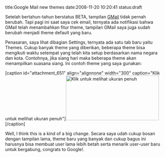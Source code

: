 title:Google Mail new themes
date:2008-11-20 10:20:41
status:draft

Setelah bertahun-tahun berstatus BETA, tampilan <a href="http://mail.google.com">GMail</a> tidak pernah berubah. Tapi pagi ini saat saya cek email, ternyata ada notifikasi bahwa GMail telah menambahkan fitur theme, tampilan GMail saya juga sudah berubah menjadi theme default yang baru.

Penasaran, saya lihat dibagian Settings, ternyata ada satu tab baru yaitu Themes. Cukup banyak theme yang diberikan, beberapa theme bisa mengikuti waktu setempat yang telah kita setup berdasarkan nama negara dan kota. Contohnya, jika siang hari maka beberapa theme akan menampilkan suasana siang. Ini contoh theme yang saya gunakan:

[caption id="attachment_651" align="alignnone" width="300" caption="Klik untuk melihat ukuran penuh"]<a href="http://kecebongsoft.files.wordpress.com/2008/11/gmail.jpg"><img class="size-medium wp-image-651" title="gmail" src="http://kecebongsoft.files.wordpress.com/2008/11/gmail.jpg?w=300" alt="Klik untuk melihat ukuran penuh" width="300" height="144" /></a>[/caption]

Well, I think this is a kind of a big change. Secara saya udah cukup bosan dengan tampilan lama, theme baru yang banyak dan cukup bagus ini harusnya bisa membuat user lama lebih betah serta menarik user-user baru untuk bergabung, congrats to Google!.